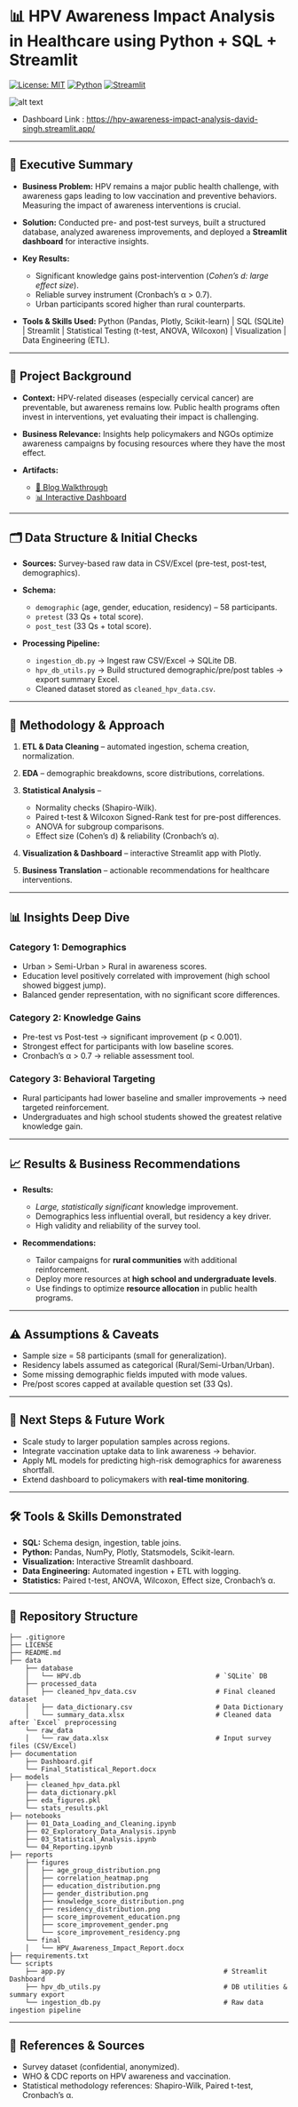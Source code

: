 # 📊 HPV Awareness Impact Analysis in Healthcare using Python + SQL + Streamlit
[![License: MIT](https://img.shields.io/badge/License-MIT-yellow.svg)](https://opensource.org/licenses/MIT)
[![Python](https://img.shields.io/badge/Python-3.11%2B-blue)](https://www.python.org/)
[![Streamlit](https://img.shields.io/badge/Streamlit-1.0%2B-red)](https://streamlit.io/)

![alt text](documentation/Dashboard.gif)
- Dashboard Link : https://hpv-awareness-impact-analysis-david-singh.streamlit.app/

---

## 🚀 Executive Summary

* **Business Problem:** HPV remains a major public health challenge, with awareness gaps leading to low vaccination and preventive behaviors. Measuring the impact of awareness interventions is crucial.
* **Solution:** Conducted pre- and post-test surveys, built a structured database, analyzed awareness improvements, and deployed a **Streamlit dashboard** for interactive insights.
* **Key Results:**

  * Significant knowledge gains post-intervention (*Cohen’s d: large effect size*).
  * Reliable survey instrument (Cronbach’s α > 0.7).
  * Urban participants scored higher than rural counterparts.
* **Tools & Skills Used:** Python (Pandas, Plotly, Scikit-learn) | SQL (SQLite) | Streamlit | Statistical Testing (t-test, ANOVA, Wilcoxon) | Visualization | Data Engineering (ETL).

---

## 🏢 Project Background

* **Context:** HPV-related diseases (especially cervical cancer) are preventable, but awareness remains low. Public health programs often invest in interventions, yet evaluating their impact is challenging.
* **Business Relevance:** Insights help policymakers and NGOs optimize awareness campaigns by focusing resources where they have the most effect.
* **Artifacts:**

  * [📑 Blog Walkthrough](https://medium.com/@davidsingh.blogs/hpv-awareness-impact-analysis-end-to-end-data-analytics-project-2884fa7d6ea2)
  * [📊 Interactive Dashboard](https://hpv-awareness-impact-analysis-david-singh.streamlit.app/)

---

## 🗂️ Data Structure & Initial Checks

* **Sources:** Survey-based raw data in CSV/Excel (pre-test, post-test, demographics).
* **Schema:**

  * `demographic` (age, gender, education, residency) – 58 participants.
  * `pretest` (33 Qs + total score).
  * `post_test` (33 Qs + total score).
* **Processing Pipeline:**

  * `ingestion_db.py` → Ingest raw CSV/Excel → SQLite DB.
  * `hpv_db_utils.py` → Build structured demographic/pre/post tables → export summary Excel.
  * Cleaned dataset stored as `cleaned_hpv_data.csv`.

---

## 🔎 Methodology & Approach

1. **ETL & Data Cleaning** – automated ingestion, schema creation, normalization.
2. **EDA** – demographic breakdowns, score distributions, correlations.
3. **Statistical Analysis** –

   * Normality checks (Shapiro-Wilk).
   * Paired t-test & Wilcoxon Signed-Rank test for pre-post differences.
   * ANOVA for subgroup comparisons.
   * Effect size (Cohen’s d) & reliability (Cronbach’s α).
4. **Visualization & Dashboard** – interactive Streamlit app with Plotly.
5. **Business Translation** – actionable recommendations for healthcare interventions.

---

## 📊 Insights Deep Dive

### Category 1: Demographics

* Urban > Semi-Urban > Rural in awareness scores.
* Education level positively correlated with improvement (high school showed biggest jump).
* Balanced gender representation, with no significant score differences.

### Category 2: Knowledge Gains

* Pre-test vs Post-test → significant improvement (p < 0.001).
* Strongest effect for participants with low baseline scores.
* Cronbach’s α > 0.7 → reliable assessment tool.

### Category 3: Behavioral Targeting

* Rural participants had lower baseline and smaller improvements → need targeted reinforcement.
* Undergraduates and high school students showed the greatest relative knowledge gain.

---

## 📈 Results & Business Recommendations

* **Results:**

  * *Large, statistically significant* knowledge improvement.
  * Demographics less influential overall, but residency a key driver.
  * High validity and reliability of the survey tool.

* **Recommendations:**

  * Tailor campaigns for **rural communities** with additional reinforcement.
  * Deploy more resources at **high school and undergraduate levels**.
  * Use findings to optimize **resource allocation** in public health programs.

---

## ⚠️ Assumptions & Caveats

* Sample size = 58 participants (small for generalization).
* Residency labels assumed as categorical (Rural/Semi-Urban/Urban).
* Some missing demographic fields imputed with mode values.
* Pre/post scores capped at available question set (33 Qs).

---

## 🔮 Next Steps & Future Work

* Scale study to larger population samples across regions.
* Integrate vaccination uptake data to link awareness → behavior.
* Apply ML models for predicting high-risk demographics for awareness shortfall.
* Extend dashboard to policymakers with **real-time monitoring**.

---

## 🛠️ Tools & Skills Demonstrated

* **SQL:** Schema design, ingestion, table joins.
* **Python:** Pandas, NumPy, Plotly, Statsmodels, Scikit-learn.
* **Visualization:** Interactive Streamlit dashboard.
* **Data Engineering:** Automated ingestion + ETL with logging.
* **Statistics:** Paired t-test, ANOVA, Wilcoxon, Effect size, Cronbach’s α.

---

## 📂 Repository Structure

```
├── .gitignore
├── LICENSE
├── README.md
├── data
    ├── database
    │   └── HPV.db                                  # `SQLite` DB
    ├── processed_data                              
    │   ├── cleaned_hpv_data.csv                    # Final cleaned dataset
    │   ├── data_dictionary.csv                     # Data Dictionary 
    │   └── summary_data.xlsx                       # Cleaned data after `Excel` preprocessing
    └── raw_data
    │   └── raw_data.xlsx                           # Input survey files (CSV/Excel)
├── documentation
    ├── Dashboard.gif
    └── Final_Statistical_Report.docx
├── models
    ├── cleaned_hpv_data.pkl
    ├── data_dictionary.pkl
    ├── eda_figures.pkl
    └── stats_results.pkl
├── notebooks
    ├── 01_Data_Loading_and_Cleaning.ipynb
    ├── 02_Exploratory_Data_Analysis.ipynb
    ├── 03_Statistical_Analysis.ipynb
    └── 04_Reporting.ipynb
├── reports
    ├── figures
    │   ├── age_group_distribution.png
    │   ├── correlation_heatmap.png
    │   ├── education_distribution.png
    │   ├── gender_distribution.png
    │   ├── knowledge_score_distribution.png
    │   ├── residency_distribution.png
    │   ├── score_improvement_education.png
    │   ├── score_improvement_gender.png
    │   └── score_improvement_residency.png
    └── final
    │   └── HPV_Awareness_Impact_Report.docx
├── requirements.txt
└── scripts
    ├── app.py                                        # Streamlit Dashboard
    ├── hpv_db_utils.py                               # DB utilities & summary export
    └── ingestion_db.py                               # Raw data ingestion pipeline
```

---

## 📜 References & Sources

* Survey dataset (confidential, anonymized).
* WHO & CDC reports on HPV awareness and vaccination.
* Statistical methodology references: Shapiro-Wilk, Paired t-test, Cronbach’s α.